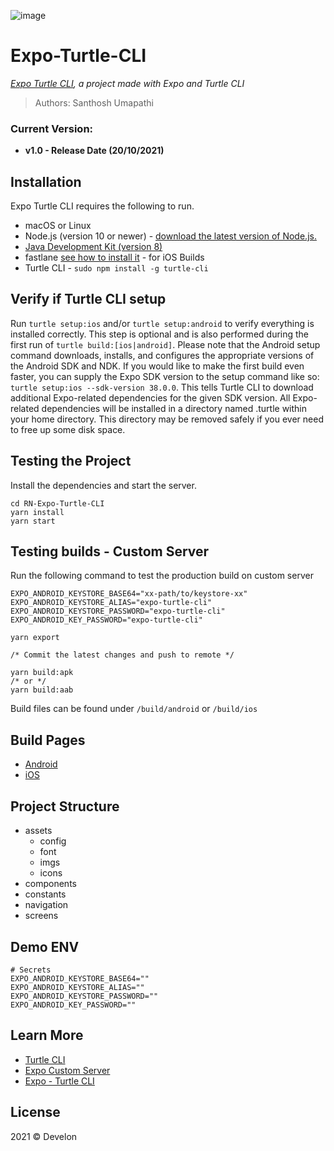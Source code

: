 ![image](https://i.ibb.co/8N1zSRC/ezgif-com-gif-maker.gif)

# Expo-Turtle-CLI

_[Expo Turtle CLI](https://develon.github.io/RN-Expo-Turtle-CLI/), a project made with Expo and Turtle CLI_

> Authors: Santhosh Umapathi

### Current Version:

- **v1.0 - Release Date (20/10/2021)**

## Installation

Expo Turtle CLI requires the following to run.

- macOS or Linux
- Node.js (version 10 or newer) - [download the latest version of Node.js.](https://nodejs.org/en/)
- [Java Development Kit (version 8)](https://jdk.java.net/)
- fastlane [see how to install it](https://docs.fastlane.tools/getting-started/ios/setup/#installing-fastlane) - for iOS Builds
- Turtle CLI - `sudo npm install -g turtle-cli`

## Verify if Turtle CLI setup

Run `turtle setup:ios` and/or `turtle setup:android` to verify everything is installed correctly. This step is optional and is also performed during the first run of `turtle build:[ios|android]`. Please note that the Android setup command downloads, installs, and configures the appropriate versions of the Android SDK and NDK.
If you would like to make the first build even faster, you can supply the Expo SDK version to the setup command like so: `turtle setup:ios --sdk-version 38.0.0`. This tells Turtle CLI to download additional Expo-related dependencies for the given SDK version.
All Expo-related dependencies will be installed in a directory named .turtle within your home directory. This directory may be removed safely if you ever need to free up some disk space.

## Testing the Project

Install the dependencies and start the server.

```
cd RN-Expo-Turtle-CLI
yarn install
yarn start
```

## Testing builds - Custom Server

Run the following command to test the production build on custom server

```
EXPO_ANDROID_KEYSTORE_BASE64="xx-path/to/keystore-xx"
EXPO_ANDROID_KEYSTORE_ALIAS="expo-turtle-cli"
EXPO_ANDROID_KEYSTORE_PASSWORD="expo-turtle-cli"
EXPO_ANDROID_KEY_PASSWORD="expo-turtle-cli"

yarn export

/* Commit the latest changes and push to remote */

yarn build:apk
/* or */
yarn build:aab
```

Build files can be found under `/build/android` or `/build/ios`

## Build Pages

- [Android](https://develon.github.io/RN-Expo-Turtle-CLI/dist/android-index.json)
- [iOS](https://develon.github.io/RN-Expo-Turtle-CLI/dist/ios-index.json)

## Project Structure

- assets
  - config
  - font
  - imgs
  - icons
- components
- constants
- navigation
- screens

## Demo ENV

```
# Secrets
EXPO_ANDROID_KEYSTORE_BASE64=""
EXPO_ANDROID_KEYSTORE_ALIAS=""
EXPO_ANDROID_KEYSTORE_PASSWORD=""
EXPO_ANDROID_KEY_PASSWORD=""
```

## Learn More

- [Turtle CLI](https://github.com/expo/turtle-cli-example)
- [Expo Custom Server](https://docs.expo.dev/distribution/hosting-your-app/)
- [Expo - Turtle CLI ](https://docs.expo.dev/distribution/turtle-cli/#install-turtle-cli)

## License

2021 © Develon
